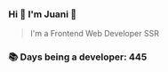 ### Hi 👋 I&#39;m Juani 🦁

> I&#39;m a Frontend Web Developer SSR

### 📚 Days being a developer: 445
